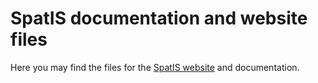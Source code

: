 # SpatIS documentation and website files

Here you may find the files for the [SpatIS website](https://leeclab.github.io/spatis/) and documentation.
